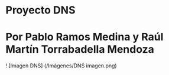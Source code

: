 # Proyecto DNS
# Por Pablo Ramos Medina y Raúl Martín Torrabadella Mendoza

! [Imagen DNS] (/Imágenes/DNS imagen.png)
